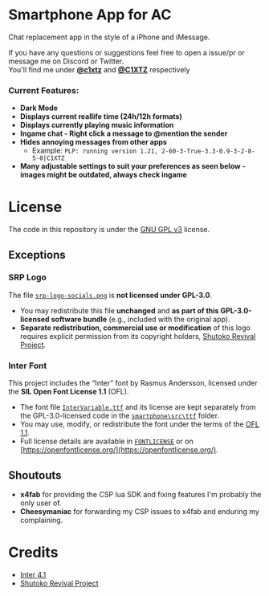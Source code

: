 # Smartphone App for AC
Chat replacement app in the style of a iPhone and iMessage.

If you have any questions or suggestions feel free to open a issue/pr or message me on Discord or Twitter.  
You'll find me under **[@c1xtz](https://discord.com/users/856601560728207371)** and **[@C1XTZ](https://twitter.com/C1XTZ)** respectively

### Current Features:
- **Dark Mode**
- **Displays current reallife time (24h/12h formats)**
- **Displays currently playing music information**
- **Ingame chat - Right click a message to @mention the sender**
- **Hides annoying messages from other apps**
    - Example: `PLP: running version 1.21, 2-60-3-True-3.3-0.9-3-2-8-5-0|C1XTZ`
- **Many adjustable settings to suit your preferences as seen below - images might be outdated, always check ingame**

# License
The code in this repository is under the [GNU GPL v3](./LICENSE) license.  

## Exceptions

### **SRP Logo**  
The file [`srp-logo-socials.png`](smartphone/src/img/communities/srp-logo-socials.png) is **not licensed under GPL-3.0**.  
- You may redistribute this file **unchanged** and **as part of this GPL-3.0-licensed software bundle** (e.g., included with the original app).  
- **Separate redistribution, commercial use or modification** of this logo requires explicit permission from its copyright holders, [Shutoko Revival Project](https://shutokorevivalproject.com/).   

### **Inter Font**  
This project includes the “Inter” font by Rasmus Andersson, licensed under the **SIL Open Font License 1.1** (OFL).  
- The font file [`InterVariable.ttf`](smartphone/src/ttf/InterVariable.ttf) and its license are kept separately from the GPL-3.0-licensed code in the [`smartphone\src\ttf`](smartphone/src/ttf/) folder.  
- You may use, modify, or redistribute the font under the terms of the [OFL 1.1](https://openfontlicense.org/).  
- Full license details are available in [`FONTLICENSE`](smartphone/src/ttf/FONTLICENSE) or on [https://openfontlicense.org/](https://openfontlicense.org/).  

## Shoutouts

- **x4fab** for providing the CSP lua SDK and fixing features I'm probably the only user of.
- **Cheesymaniac** for forwarding my CSP issues to x4fab and enduring my complaining.

# Credits
* [Inter 4.1](https://github.com/rsms/inter)
* [Shutoko Revival Project](https://shutokorevivalproject.com/)
